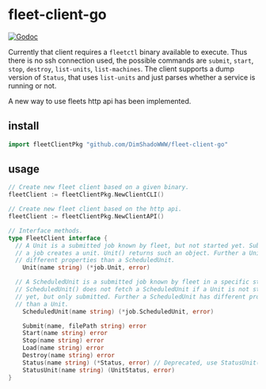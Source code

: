 # fleet-client-go
[![Godoc](http://img.shields.io/badge/godoc-reference-blue.svg?style=flat)](https://godoc.org/github.com/DimShadoWWW/fleet-client-go) 

Currently that client requires a `fleetctl` binary available to execute. Thus
there is no ssh connection used, the possible commands are `submit`, `start`,
`stop`, `destroy`, `list-units`, `list-machines`. The client supports a dump
version of `Status`, that uses `list-units` and just parses whether a service
is running or not.

A new way to use fleets http api has been implemented.

## install
```go
import fleetClientPkg "github.com/DimShadoWWW/fleet-client-go"
```

## usage
```go
// Create new fleet client based on a given binary.
fleetClient := fleetClientPkg.NewClientCLI()

// Create new fleet client based on the http api.
fleetClient := fleetClientPkg.NewClientAPI()

// Interface methods.
type FleetClient interface {
  // A Unit is a submitted job known by fleet, but not started yet. Submitting
  // a job creates a unit. Unit() returns such an object. Further a Unit has
  // different properties than a ScheduledUnit.
	Unit(name string) (*job.Unit, error)

  // A ScheduledUnit is a submitted job known by fleet in a specific state.
  // ScheduledUnit() does not fetch a ScheduledUnit if a Unit is not started
  // yet, but only submitted. Further a ScheduledUnit has different properties
  // than a Unit.
	ScheduledUnit(name string) (*job.ScheduledUnit, error)

	Submit(name, filePath string) error
	Start(name string) error
	Stop(name string) error
	Load(name string) error
	Destroy(name string) error
	Status(name string) (*Status, error) // Deprecated, use StatusUnit()
	StatusUnit(name string) (UnitStatus, error)
}
```
